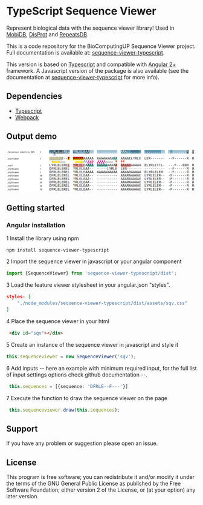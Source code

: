 # TypeScript Sequence Viewer

Represent biological data with the sequence viewer library! Used in [MobiDB](http://mobidb.bio.unipd.it/),
[DisProt](http://www.disprot.org/) and [RepeatsDB](http://repeatsdb.bio.unipd.it/).

This is a code repository for the BioComputingUP Sequence Viewer project.
Full documentation is available at: [sequence-viewer-typescript](https://biocomputingup.github.io/sequence-viewer-documentation/).

This version is based on [Typescript](https://www.typescriptlang.org/) and compatible with [Angular 2+](https://angular.io/) framework.
A Javascript version of the package is also available (see the documentation at [sequence-viewer-typescript](https://biocomputingup.github.io/sequence-viewer-documentation/) for more info).

## Dependencies

* [Typescript](https://www.typescriptlang.org/)
* [Webpack](https://www.https://webpack.js.org/)


## Output demo

![Sequence Viewer](https://github.com/mb925/sequence-viewer-typescript/blob/master/src/assets/sqvDemo.png?raw=true)

## Getting started

### Angular installation

1 Install the library using npm
```
npm install sequence-viewer-typescript
```

2 Import the sequence viewer in javascript or your angular component
```typescript
import {SequenceViewer} from 'sequence-viewer-typescript/dist';
```

3 Load the feature viewer stylesheet in your angular.json "styles".
```json
styles: [
    "./node_modules/sequence-viewer-typescript/dist/assets/sqv.css"
]
```

4 Place the sequence viewer in your html
```html
 <div id="sqv"></div>
```

5 Create an instance of the sequence viewer in javascript and style it
```typescript
this.sequenceviewer = new SequenceViewer('sqv');
```

6 Add inputs -- here an example with minimum required input, for the full list of input settings options check github documentation --.
```typescript
 this.sequences = [{sequence: 'DFRLE--F---'}]
```
7 Execute the function to draw the sequence viewer on the page
```typescript
 this.sequenceviewer.draw(this.sequences);
```

## Support

If you have any problem or suggestion please open an issue.

## License

This program is free software; you can redistribute it and/or modify it under the terms of the GNU General Public
License as published by the Free Software Foundation; either version 2 of the License, or (at your option) any later
version.
